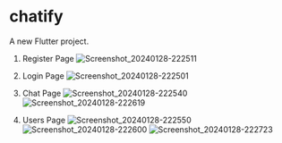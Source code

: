 # chatify

A new Flutter project.

1. Register Page
![Screenshot_20240128-222511](https://github.com/Rajesh0408/Chatify-App/assets/125728051/8c8c2cdb-1b21-413a-bd43-0805eeb5d679)

2. Login Page
![Screenshot_20240128-222501](https://github.com/Rajesh0408/Chatify-App/assets/125728051/2d8e64e8-7902-47eb-bd0e-4c2be2ddc54b)

3. Chat Page
![Screenshot_20240128-222540](https://github.com/Rajesh0408/Chatify-App/assets/125728051/da5f6d8f-56ac-4959-9f84-f9690006c360)
![Screenshot_20240128-222619](https://github.com/Rajesh0408/Chatify-App/assets/125728051/1d25db26-805a-41de-a41b-3bc8389050da)

5. Users Page
![Screenshot_20240128-222550](https://github.com/Rajesh0408/Chatify-App/assets/125728051/cd94226f-705f-4748-acd6-df553f28d6bf)
![Screenshot_20240128-222600](https://github.com/Rajesh0408/Chatify-App/assets/125728051/81478f3c-1ca3-4604-8e26-25bb519dcca5)
![Screenshot_20240128-222723](https://github.com/Rajesh0408/Chatify-App/assets/125728051/43831b5f-d60f-498c-bffe-6296a08024e5)

